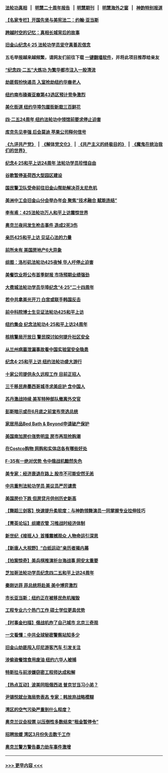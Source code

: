 #### [法轮功真相](https://github.com/gfw-breaker/truth/blob/master/README.md?t=0) &nbsp;&nbsp;|&nbsp;&nbsp; [明慧二十周年报告](https://github.com/gfw-breaker/mh-reports/blob/master/README.md?t=0) &nbsp;&nbsp;|&nbsp;&nbsp;[明慧期刊](https://github.com/gfw-breaker/mh-qikan) &nbsp;&nbsp;|&nbsp;&nbsp; [明慧海外之窗](https://github.com/gfw-breaker/mh-news/blob/master/README.md?t=0) &nbsp;&nbsp;|&nbsp;&nbsp; [神韵特别报道](https://github.com/gfw-breaker/mh-news/blob/master/shenyun.md?t=0)
#### [【名家专栏】开国先贤与美宪法二：约翰‧亚当斯](../pages/nsc412/n13979093.md?t=04242143) 
#### [跨越时空的记忆：真相长城背后的故事](../pages/nsc412/n13980418.md?t=04242143) 
#### [旧金山纪念4‧25 法轮功学员坚守真善忍信念](../pages/nsc412/n13980388.md?t=04242143) 
#### 五毛举报越来越频繁，请网友们前往下载 [一键翻墙软件](https://github.com/gfw-breaker/ssr-accounts)，并将此项目推荐给亲友
#### [“纪念四·二五”大炼功  为繁华都市注入一股清流](../pages/nsc412/n13980378.md?t=04242143) 
#### [劫匪假扮快递员 入室抢劫纽约华裔老人](../pages/nsc412/n13980232.md?t=04242143) 
#### [纽约南布碌崙亚裔第43选区预计竞争激烈](../pages/nsc412/n13980240.md?t=04242143) 
#### [美化街道 纽约华埠包厘街新栽三百鲜花](../pages/nsc412/n13980242.md?t=04242143) 
#### [四‧二五24周年 纽约法轮功中领馆前要求停止迫害](../pages/nsc412/n13980237.md?t=04242143) 
#### [库克先见李强 后会莫迪 苹果公司释何信号](../pages/nsc412/n13979826.md?t=04242143) 
#### [《九评共产党》](https://github.com/begood0513/9ping.md/blob/master/README.md) &nbsp;|&nbsp; [《解体党文化》](../../../../jtdwh.md/blob/master/README.md)  &nbsp;|&nbsp; [《共产主义的终极目的》](../../../../gczydzjmd.md/blob/master/README.md) &nbsp;|&nbsp; [《魔鬼在统治我们的世界》](../../../../mgztzwmdsj.md/blob/master/README.md) 
#### [纪念4·25和平上访24周年 法轮功学员珍惜自由](../pages/nsc412/n13980316.md?t=04242143) 
#### [谷歌暂停圣荷西大型园区建设](../pages/nsc412/n13980299.md?t=04242143) 
#### [国民警卫队受命前往旧金山帮助解决芬太尼危机](../pages/nsc412/n13980295.md?t=04242143) 
#### [美洲中工会旧金山分会举办年会 聚焦“技术融合 赋能连结”](../pages/nsc412/n13980288.md?t=04242143) 
#### [李有甫：425法轮功万人和平上访震惊世界](../pages/nsc412/n13980273.md?t=04242143) 
#### [奥克兰夜间发生枪击事件 造成2死3伤](../pages/nsc412/n13980280.md?t=04242143) 
#### [亲历425和平上访 见证心法的力量](../pages/nsc412/n13980266.md?t=04242143) 
#### [前所未有 美国房地产6大异象](../pages/nsc412/n13980207.md?t=04242143) 
#### [组图：洛杉矶法轮功425夜悼 华人吁停止迫害](../pages/nsc412/n13980110.md?t=04242143) 
#### [美餐饮业将公布首季财报 市场预期业绩强劲](../pages/nsc412/n13979895.md?t=04242143) 
#### [大费城法轮功学员华埠纪念“4‧25”二十四周年](../pages/nsc412/n13980054.md?t=04242143) 
#### [若中共拿美光开刀 白宫或联手韩国反击](../pages/nsc412/n13979985.md?t=04242143) 
#### [前中科院博士生见证法轮功425和平上访](../pages/nsc412/n13980076.md?t=04242143) 
#### [纽约集会 纪念法轮功4‧25和平上访24周年](../pages/nsc412/n13979900.md?t=04242143) 
#### [核桃警局开放日 警民探讨如何提升社区安全](../pages/nsc412/n13979980.md?t=04242143) 
#### [从兰州病菌泄漏事故看中国实验室安全隐患](../pages/nsc412/n13979169.md?t=04242143) 
#### [纪念4‧25和平上访 纽约法轮功盛大游行](../pages/nsc412/n13979910.md?t=04242143) 
#### [十家公司提供永久远程工作 目前正招人](../pages/nsc412/n13979911.md?t=04242143) 
#### [三千移民奔墨西哥城寻求美庇护 含中国人](../pages/nsc412/n13979783.md?t=04242143) 
#### [苏丹激战持续 美军特种部队撤离外交官](../pages/nsc412/n13979680.md?t=04242143) 
#### [彭斯暗示或在6月底之前宣布竞选总统](../pages/nsc412/n13979744.md?t=04242143) 
#### [家居用品Bed Bath & Beyond申请破产保护](../pages/nsc412/n13979771.md?t=04242143) 
#### [美国南加房价涨势明显 房市再现抢购潮](../pages/nsc412/n13979402.md?t=04242143) 
#### [在Costco购物 网购和实体店各有哪些好处](../pages/nsc412/n13976979.md?t=04242143) 
#### [F-35有一绝对优势 令中俄战机黯然失色](../pages/nsc412/n13956463.md?t=04242143) 
#### [美专家：经济衰退在路上 股市不可能安然无恙](../pages/nsc412/n13979325.md?t=04242143) 
#### [中共重判法轮功学员 美议员严厉谴责](../pages/nsc412/n13979301.md?t=04242143) 
#### [美国房价下跌 但房贷月供创历史新高](../pages/nsc412/n13979281.md?t=04242143) 
#### [【舞蹈三剑客】快速提升柔软度：与神韵领舞演员一同掌握专业拉伸技巧](../pages/nsc412/n13979291.md?t=04242143) 
#### [【菁英论坛】组建农管 习推战时经济体制](../pages/nsc412/n13979271.md?t=04242143) 
#### [新世纪《接班人》首播震撼观众 人物命运引深思](../pages/nsc412/n13979253.md?t=04242143) 
#### [【新唐人大视野】“白纸运动”亲历者揭内幕](../pages/nsc412/n13979250.md?t=04242143) 
#### [【拍案惊奇】美兵棋推演析台海战事 网安太重要](../pages/nsc412/n13979170.md?t=04242143) 
#### [芝加哥法轮功学员纪念四二五和平上访24周年](../pages/nsc412/n13975726.md?t=04242143) 
#### [秦刚访菲 菲总统将赴美 美中博弈激烈](../pages/nsc412/n13979237.md?t=04242143) 
#### [市长亚当斯：纽约正在被移民危机摧毁](../pages/nsc412/n13979187.md?t=04242143) 
#### [工程专业六个热门工作 硕士学位更具优势](../pages/nsc412/n13978517.md?t=04242143) 
#### [【时事金扫描】俄战机炸了自己城市 北京三奇观](../pages/nsc412/n13979094.md?t=04242143) 
#### [一文看懂：中共全球秘密警察站知多少](../pages/nsc412/n13979167.md?t=04242143) 
#### [旧金山劫匪闯入印尼游客汽车 引发关注](../pages/nsc412/n13978865.md?t=04242143) 
#### [涉偷盗餐馆食用废油 纽约六华人被捕](../pages/nsc412/n13978785.md?t=04242143) 
#### [特斯拉与前涉嫌窃密工程师达成和解](../pages/nsc412/n13978938.md?t=04242143) 
#### [【热点互动】波美同阻俄西进 普京甘当习小弟？](../pages/nsc412/n13978629.md?t=04242143) 
#### [尹锡悦就台海局势表态 专家：韩放弃战略模糊](../pages/nsc412/n13978969.md?t=04242143) 
#### [湾区的空气污染严重到什么程度？](../pages/nsc412/n13978932.md?t=04242143) 
#### [奥克兰议会投票 以压倒性多数结束“租金暂停令”](../pages/nsc412/n13978924.md?t=04242143) 
#### [招聘放缓 湾区3月份失去数千工作](../pages/nsc412/n13978906.md?t=04242143) 
#### [奥克兰警方警告暴力劫车事件激增](../pages/nsc412/n13978897.md?t=04242143) 

----
#### [ >>> 更早内容 <<< ](../indexes/nsc412-earlier.md)
